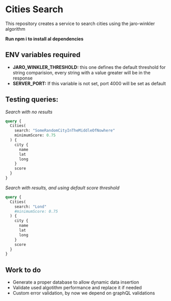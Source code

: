 # Cities Search
This repository creates a service to search cities using the jaro-winkler algorithm

**Run npm i to install al dependencies**

## ENV variables required

- **JARO_WINKLER_THRESHOLD:** this one defines the default threshold for string comparision, every string with a value greater will be in the response
- **SERVER_PORT:** If this variable is not set, port 4000 will be set as default



## Testing queries:

*Search with no results*
```GraphQL
query {
  Cities(
    search: "SomeRandomCityInTheMiddleOfNowhere"
    minimumScore: 0.75
  ) {
    city {
      name
      lat
      long
    }
    score
  }
}
```

*Search with results, and using default score threshold*
```GraphQL
query {
  Cities(
    search: "Lond"
    #minimumScore: 0.75
  ) {
    city {
      name
      lat
      long
    }
    score
  }
}
```

## Work to do
- Generate a proper database to allow dynamic data insertion
- Validate used algotithm performance and replace it if needed
- Custom error validation, by now we depend on graphQL validations
